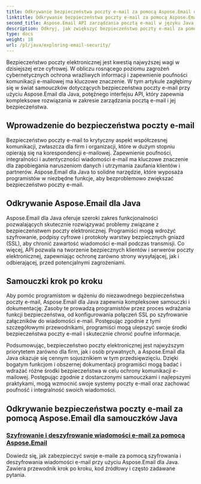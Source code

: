 ```yaml
---
title: Odkrywanie bezpieczeństwa poczty e-mail za pomocą Aspose.Email dla Java
linktitle: Odkrywanie bezpieczeństwa poczty e-mail za pomocą Aspose.Email dla Java
second_title: Aspose.Email API zarządzania pocztą e-mail w języku Java
description: Odkryj, jak zwiększyć bezpieczeństwo poczty e-mail za pomocą Aspose.Email dla Java. Zapoznaj się z samouczkami krok po kroku i najlepszymi praktykami.
type: docs
weight: 18
url: /pl/java/exploring-email-security/
---
```


Bezpieczeństwo poczty elektronicznej jest kwestią najwyższej wagi w dzisiejszej erze cyfrowej. W obliczu rosnącego poziomu zagrożeń cybernetycznych ochrona wrażliwych informacji i zapewnienie poufności komunikacji e-mailowej ma kluczowe znaczenie. W tym artykule zagłębimy się w świat samouczków dotyczących bezpieczeństwa poczty e-mail przy użyciu Aspose.Email dla Java, potężnego interfejsu API, który zapewnia kompleksowe rozwiązania w zakresie zarządzania pocztą e-mail i jej bezpieczeństwa.

## Wprowadzenie do bezpieczeństwa poczty e-mail

Bezpieczeństwo poczty e-mail to krytyczny aspekt współczesnej komunikacji, zwłaszcza dla firm i organizacji, które w dużym stopniu opierają się na korespondencji e-mailowej. Zapewnienie poufności, integralności i autentyczności wiadomości e-mail ma kluczowe znaczenie dla zapobiegania naruszeniom danych i utrzymania zaufania klientów i partnerów. Aspose.Email dla Java to solidne narzędzie, które wyposaża programistów w niezbędne funkcje, aby bezproblemowo zwiększać bezpieczeństwo poczty e-mail.

## Odkrywanie Aspose.Email dla Java

Aspose.Email dla Java oferuje szeroki zakres funkcjonalności pozwalających skutecznie rozwiązywać problemy związane z bezpieczeństwem poczty elektronicznej. Programiści mogą wdrożyć szyfrowanie, podpisy cyfrowe i protokoły warstwy bezpiecznych gniazd (SSL), aby chronić zawartość wiadomości e-mail podczas transmisji. Co więcej, API pozwala na tworzenie bezpiecznych klientów i serwerów poczty elektronicznej, zapewniając ochronę zarówno strony wysyłającej, jak i odbierającej, przed potencjalnymi zagrożeniami.

## Samouczki krok po kroku

Aby pomóc programistom w dążeniu do niezawodnego bezpieczeństwa poczty e-mail, Aspose.Email dla Java zapewnia kompleksowe samouczki i dokumentację. Zasoby te prowadzą programistów przez proces wdrażania funkcji bezpieczeństwa, od konfigurowania połączeń SSL po szyfrowanie załączników do wiadomości e-mail. Postępując zgodnie z tymi szczegółowymi przewodnikami, programiści mogą ulepszyć swoje środki bezpieczeństwa poczty e-mail i skutecznie chronić poufne informacje.

Podsumowując, bezpieczeństwo poczty elektronicznej jest najwyższym priorytetem zarówno dla firm, jak i osób prywatnych, a Aspose.Email dla Java okazuje się cennym sojusznikiem w tym przedsięwzięciu. Dzięki bogatym funkcjom i obszernej dokumentacji programiści mogą badać i wdrażać różne środki bezpieczeństwa w celu ochrony komunikacji e-mailowej. Postępując zgodnie z dostarczonymi samouczkami i najlepszymi praktykami, mogą wzmocnić swoje systemy poczty e-mail oraz zachować poufność i integralność swoich wiadomości.

## Odkrywanie bezpieczeństwa poczty e-mail za pomocą Aspose.Email dla samouczków Java
### [Szyfrowanie i deszyfrowanie wiadomości e-mail za pomocą Aspose.Email](./email-encryption-and-decryption/)
Dowiedz się, jak zabezpieczyć swoje e-maile za pomocą szyfrowania i deszyfrowania wiadomości e-mail przy użyciu Aspose.Email dla Java. Zawiera przewodnik krok po kroku, kod źródłowy i często zadawane pytania.